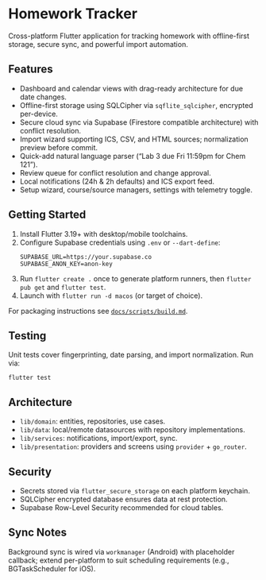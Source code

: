 # Homework Tracker

Cross-platform Flutter application for tracking homework with offline-first storage, secure sync, and powerful import automation.

## Features

- Dashboard and calendar views with drag-ready architecture for due date changes.
- Offline-first storage using SQLCipher via `sqflite_sqlcipher`, encrypted per-device.
- Secure cloud sync via Supabase (Firestore compatible architecture) with conflict resolution.
- Import wizard supporting ICS, CSV, and HTML sources; normalization preview before commit.
- Quick-add natural language parser (“Lab 3 due Fri 11:59pm for Chem 121”).
- Review queue for conflict resolution and change approval.
- Local notifications (24h & 2h defaults) and ICS export feed.
- Setup wizard, course/source managers, settings with telemetry toggle.

## Getting Started

1. Install Flutter 3.19+ with desktop/mobile toolchains.
2. Configure Supabase credentials using `.env` or `--dart-define`:
   ```
   SUPABASE_URL=https://your.supabase.co
   SUPABASE_ANON_KEY=anon-key
   ```
3. Run `flutter create .` once to generate platform runners, then `flutter pub get` and `flutter test`.
4. Launch with `flutter run -d macos` (or target of choice).

For packaging instructions see [`docs/scripts/build.md`](docs/scripts/build.md).

## Testing

Unit tests cover fingerprinting, date parsing, and import normalization.
Run via:

```
flutter test
```

## Architecture

- `lib/domain`: entities, repositories, use cases.
- `lib/data`: local/remote datasources with repository implementations.
- `lib/services`: notifications, import/export, sync.
- `lib/presentation`: providers and screens using `provider` + `go_router`.

## Security

- Secrets stored via `flutter_secure_storage` on each platform keychain.
- SQLCipher encrypted database ensures data at rest protection.
- Supabase Row-Level Security recommended for cloud tables.

## Sync Notes

Background sync is wired via `workmanager` (Android) with placeholder callback; extend per-platform to suit scheduling requirements (e.g., BGTaskScheduler for iOS).
